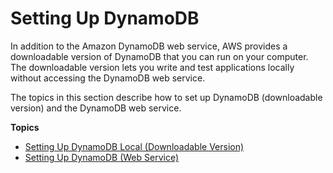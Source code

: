 # Setting Up DynamoDB<a name="SettingUp"></a>

In addition to the Amazon DynamoDB web service, AWS provides a downloadable version of DynamoDB that you can run on your computer\. The downloadable version lets you write and test applications locally without accessing the DynamoDB web service\.

The topics in this section describe how to set up DynamoDB \(downloadable version\) and the DynamoDB web service\.

**Topics**
+ [Setting Up DynamoDB Local \(Downloadable Version\)](DynamoDBLocal.md)
+ [Setting Up DynamoDB \(Web Service\)](SettingUp.DynamoWebService.md)